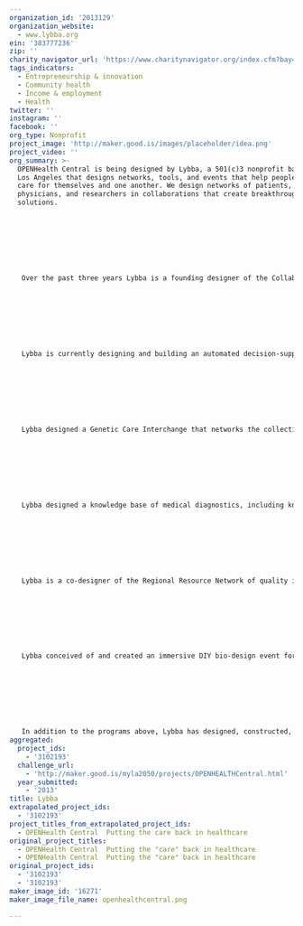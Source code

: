 ```yaml
---
organization_id: '2013129'
organization_website:
  - www.lybba.org
ein: '383777236'
zip: ''
charity_navigator_url: 'https://www.charitynavigator.org/index.cfm?bay=search.profile&ein=383777236'
tags_indicators:
  - Entrepreneurship & innovation
  - Community health
  - Income & employment
  - Health
twitter: ''
instagram: ''
facebook: ''
org_type: Nonprofit
project_image: 'http://maker.good.is/images/placeholder/idea.png'
project_video: ''
org_summary: >-
  OPENHealth Central is being designed by Lybba, a 501(c)3 nonprofit based in
  Los Angeles that designs networks, tools, and events that help people better
  care for themselves and one another. We design networks of patients,
  physicians, and researchers in collaborations that create breakthrough
  solutions.
   
   
   
   
   
   
   
   
   Over the past three years Lybba is a founding designer of the Collaborative Chronic Care Network (C3N), a new model for devising and testing innovations in clinical care and research. We are designing tools that help patients track their health between appointments, visualize their health over time via clear and engaging graphics, communicate with physicians using online and mobile applications, and choose to share their medical data with other patients and researchers. By increasing patient engagement, the C3N can transform the experience and outcomes of illness, and accelerate the discovery and application of new knowledge. (Supported by the National Institutes of Health.) 
   
   
   
   
   
   
   
   
   Lybba is currently designing and building an automated decision-support aid for doctors and patients to use together to achieve better outcomes. By using this software product, patients with serious chronic illnesses will arrive at decisions about the treatment options most suitable to their particular situation. (Supported by a major L.A. research medical center.)
   
   
   
   
   
   
   
   
   Lybba designed a Genetic Care Interchange that networks the collective experience of patients, researchers, and physicians, along with genetic information, to supply insight for creating new genetically defined targets for drug development. (Supported by southern California life-sciences company.)
   
   
   
   
   
   
   
   
   Lybba designed a knowledge base of medical diagnostics, including knowledge-sharing models for how potential contributors--such as MDs, patients, organizations, and others--will participate in the creation and cultivation of an online knowledge base of medical diagnostic information and techniques. (Supported by The California Endowment.)
   
   
   
   
   
   
   
   
   Lybba is a co-designer of the Regional Resource Network of quality improvement leaders throughout the country. With the Institute for Healthcare Improvement, we are devising prototypes that will make it easier for people to develop, curate, and spread knowledge. (Supported by the Robert Wood Johnson Foundation.)
   
   
   
   
   
   
   
   
   Lybba conceived of and created an immersive DIY bio-design event for high school science classrooms in partnership with The California Endowment and their Building Healthy Community initiative in South L.A. Biohackathon L.A. 2013 focused on career opportunities in the life sciences and the cross-application of biotech knowledge. (Supported by the California Biotechnology Foundation.)
   
   
    
   
   
   
   
   
   In addition to the programs above, Lybba has designed, constructed, and created content strategy for a dozen healthcare websites. Lybba has also produced two dozen films on science and healthcare with our film-making partner, Wondros.
aggregated:
  project_ids:
    - '3102193'
  challenge_url:
    - 'http://maker.good.is/myla2050/projects/OPENHEALTHCentral.html'
  year_submitted:
    - '2013'
title: Lybba
extrapolated_project_ids:
  - '3102193'
project_titles_from_extrapolated_project_ids:
  - OPENHealth Central  Putting the care back in healthcare
original_project_titles:
  - OPENHealth Central  Putting the "care" back in healthcare
  - OPENHealth Central  Putting the "care" back in healthcare
original_project_ids:
  - '3102193'
  - '3102193'
maker_image_id: '16271'
maker_image_file_name: openhealthcentral.png

---
```

